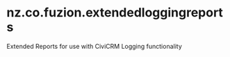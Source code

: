 nz.co.fuzion.extendedloggingreports
===================================

Extended Reports for use with CiviCRM Logging functionality